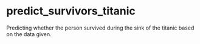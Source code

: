 # predict_survivors_titanic
Predicting whether the person survived during the sink of the titanic based on the data given.
